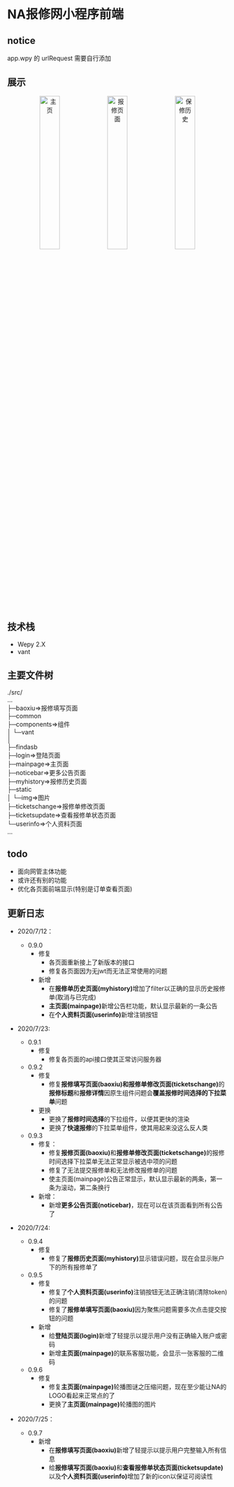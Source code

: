 # NA报修网小程序前端
## notice
app.wpy 的 urlRequest 需要自行添加
## 展示
<div align=center>
<img src="https://cdn.jsdelivr.net/gh/kirarasmile/smilecli-tools-ImageHosting/img/githubrep/NA-miniapp/index.png" width="30%" height="auto" alt="主页"/>
<img src="https://cdn.jsdelivr.net/gh/kirarasmile/smilecli-tools-ImageHosting/img/githubrep/NA-miniapp/baoxiu.png" width="30%" height="auto" alt="报修页面"/>
<img src="https://cdn.jsdelivr.net/gh/kirarasmile/smilecli-tools-ImageHosting/img/githubrep/NA-miniapp/history.png" width="30%" height="auto" alt="保修历史"/>
</div>

## 技术栈
* Wepy 2.X
* vant

## 主要文件树
./src/<br>
...<br>
├─baoxiu=>报修填写页面<br>
├─common<br>
├─components=>组件<br>
│  └─vant<br>
│      <br>
├─findasb<br>
├─login=>登陆页面<br>
├─mainpage=>主页面<br>
├─noticebar=>更多公告页面<br>
├─myhistory=>报修历史页面<br>
├─static<br>
│  └─img=>图片<br>
├─ticketschange=>报修单修改页面<br>
├─ticketsupdate=>查看报修单状态页面<br>
└─userinfo=>个人资料页面<br>
...
<br>
## todo
* 面向网管主体功能
* 或许还有别的功能
* 优化各页面前端显示(特别是订单查看页面)

## 更新日志
* 2020/7/12：<br>
    * 0.9.0
        * 修复
            * 各页面重新接上了新版本的接口
            * 修复各页面因为无jwt而无法正常使用的问题
        * 新增
            * 在<b>报修单历史页面(myhistory)</b>增加了filter以正确的显示历史报修单(取消与已完成) 
            * <b>主页面(mainpage)</b>新增公告栏功能，默认显示最新的一条公告
            * 在<b>个人资料页面(userinfo)</b>新增注销按钮

* 2020/7/23: <br>
    * 0.9.1
        * 修复
            * 修复各页面的api接口使其正常访问服务器
    * 0.9.2
        * 修复
            * 修复<b>报修填写页面(baoxiu)和报修单修改页面(ticketschange)</b>的<b>报修标题</b>和<b>报修详情</b>因原生组件问题会<b>覆盖报修时间选择的下拉菜单</b>问题
        * 更换
            * 更换了<b>报修时间选择</b>的下拉组件，以便其更快的渲染
            * 更换了<b>快速报修</b>的下拉菜单组件，使其用起来没这么反人类
    * 0.9.3
        * 修复：
            * 修复<b>报修页面(baoxiu)</b>和<b>报修单修改页面(ticketschange)</b>的报修时间选择下拉菜单无法正常显示被选中项的问题
            * 修复了无法提交报修单和无法修改报修单的问题
            * 使主页面(mainpage)公告正常显示，默认显示最新的两条，第一条为滚动，第二条换行
        * 新增：
            * 新增<b>更多公告页面(noticebar)</b>，现在可以在该页面看到所有公告了
* 2020/7/24: <br>
    * 0.9.4
        * 修复
            * 修复了<b>报修历史页面(myhistory)</b>显示错误问题，现在会显示账户下的所有报修单了
    * 0.9.5
        * 修复        
            * 修复了<b>个人资料页面(userinfo)</b>注销按钮无法正确注销(清除token)的问题
            * 修复了<b>报修单填写页面(baoxiu)</b>因为聚焦问题需要多次点击提交按钮的问题
        * 新增
            * 给<b>登陆页面(login)</b>新增了轻提示以提示用户没有正确输入账户或密码
            * 新增<b>主页面(mainpage)</b>的联系客服功能，会显示一张客服的二维码
    * 0.9.6
        * 修复
            * 修复<b>主页面(mainpage)</b>轮播图谜之压缩问题，现在至少能让NA的LOGO看起来正常点的了
            * 更换了<b>主页面(mainpage)</b>轮播图的图片
* 2020/7/25： <br>
    * 0.9.7
        * 新增
            * 在<b>报修填写页面(baoxiu)</b>新增了轻提示以提示用户完整输入所有信息
            * 给<b>报修填写页面(baoxiu)</b>和<b>查看报修单状态页面(ticketsupdate)</b>以及<b>个人资料页面(userinfo)</b>增加了新的icon以保证可阅读性


